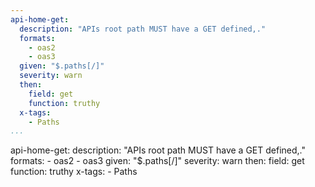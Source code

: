 ```yaml
--- 
api-home-get: 
  description: "APIs root path MUST have a GET defined,."
  formats: 
    - oas2
    - oas3
  given: "$.paths[/]"
  severity: warn
  then: 
    field: get
    function: truthy
  x-tags: 
    - Paths      
...
```

api-home-get: 
  description: "APIs root path MUST have a GET defined,."
  formats: 
    - oas2
    - oas3
  given: "$.paths[/]"
  severity: warn
  then: 
    field: get
    function: truthy
  x-tags: 
    - Paths 